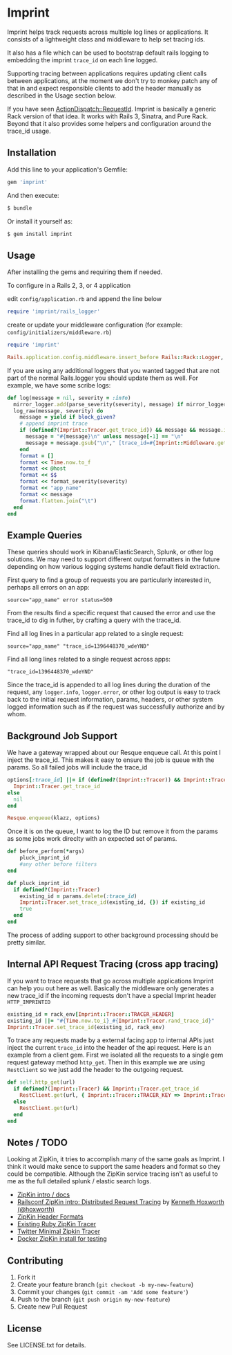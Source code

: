 # Imprint

Imprint helps track requests across multiple log lines or applications. It consists of a lightweight class and middleware to help set tracing ids.

It also has a file which can be used to bootstrap default rails logging to embedding the imprint `trace_id` on each line logged.

Supporting tracing between applications requires updating client calls between applications, at the moment we don't try to monkey patch any of that in and expect responsible clients to add the header manually as described in the Usage section below.

If you have seen [ActionDispatch::RequestId](http://api.rubyonrails.org/classes/ActionDispatch/RequestId.html). Imprint is basically a generic Rack version of that idea. It works with Rails 3, Sinatra, and Pure Rack. Beyond that it also provides some helpers and configuration around the trace_id usage.

## Installation

Add this line to your application's Gemfile:

```ruby
gem 'imprint'
```

And then execute:

```bash
$ bundle
```

Or install it yourself as:

```bash
$ gem install imprint
```

## Usage

After installing the gems and requiring them if needed.

To configure in a Rails 2, 3, or 4 application

edit `config/application.rb` and append the line below

```ruby
require 'imprint/rails_logger'
```

create or update your middleware configuration (for example: `config/initializers/middleware.rb`)

```ruby
require 'imprint'

Rails.application.config.middleware.insert_before Rails::Rack::Logger, Imprint::Middleware
```

If you are using any additional loggers that you wanted tagged that are not part of the normal Rails.logger you should update them as well. For example, we have some scribe logs:

```ruby
def log(message = nil, severity = :info)
  mirror_logger.add(parse_severity(severity), message) if mirror_logger
  log_raw(message, severity) do
    message = yield if block_given?
    # append imprint trace
    if (defined?(Imprint::Tracer.get_trace_id)) && message && message.is_a?(String) && message.length > 1 && Imprint::Tracer.get_trace_id.get_trace_id
      message = "#{message}\n" unless message[-1] == "\n"
      message = message.gsub("\n"," [trace_id=#{Imprint::Middleware.get_trace_id}]\n")
    end
    format = []
    format << Time.now.to_f
    format << @host
    format << $$
    format << format_severity(severity)
    format << "app_name"
    format << message
    format.flatten.join("\t")
  end
end
```

## Example Queries

These queries should work in Kibana/ElasticSearch, Splunk, or other log solutions. We may need to support different output formatters in the future depending on how various logging systems handle default field extraction.

First query to find a group of requests you are particularly interested in, perhaps all errors on an app:

    source="app_name" error status=500

From the results find a specific request that caused the error and use the trace_id to dig in futher, by crafting a query with the trace_id.

Find all log lines in a particular app related to a single request:

    source="app_name" "trace_id=1396448370_wdeYND"

Find all long lines related to a single request across apps:

    "trace_id=1396448370_wdeYND"

Since the trace_id is appended to all log lines during the duration of the request, any `logger.info`, `logger.error`, or other log output is easy to track back to the initial request information, params, headers, or other system logged information such as if the request was successfully authorize and by whom.

## Background Job Support

We have a gateway wrapped about our Resque enqueue call. At this point I inject the trace_id. This makes it easy to ensure the job is queue with the params. So all failed jobs will include the trace_id

```ruby
options[:trace_id] ||= if (defined?(Imprint::Tracer)) && Imprint::Tracer.get_trace_id
  Imprint::Tracer.get_trace_id
else
  nil
end

Resque.enqueue(klazz, options)
```

Once it is on the queue, I want to log the ID but remove it from the params as some jobs work direclty with an expected set of params.

```ruby
def before_perform(*args)
	pluck_imprint_id
	#any other before filters
end

def pluck_imprint_id
  if defined?(Imprint::Tracer)
    existing_id = params.delete(:trace_id)
    Imprint::Tracer.set_trace_id(existing_id, {}) if existing_id
    true
  end
end
```

The process of adding support to other background processing should be pretty similar.

## Internal API Request Tracing (cross app tracing)

If you want to trace requests that go across multiple applications Imprint can help you out here as well. Basically the middleware only generates a new trace_id if the incoming requests don't have a special Imprint header `HTTP_IMPRINTID`

```ruby
existing_id = rack_env[Imprint::Tracer::TRACER_HEADER]
existing_id ||= "#{Time.now.to_i}_#{Imprint::Tracer.rand_trace_id}"
Imprint::Tracer.set_trace_id(existing_id, rack_env)
```

To trace any requests made by a external facing app to internal APIs just inject the current `trace_id` into the header of the api request. Here is an example from a client gem. First we isolated all the requests to a single gem request gateway method `http_get`. Then in this example we are using `RestClient` so we just add the header to the outgoing request.

```ruby
def self.http_get(url)
  if defined?(Imprint::Tracer) && Imprint::Tracer.get_trace_id
    RestClient.get(url, { Imprint::Tracer::TRACER_KEY => Imprint::Tracer.get_trace_id})
  else
    RestClient.get(url)
  end
end
```

## Notes / TODO

Looking at ZipKin, it tries to accomplish many of the same goals as Imprint. I think it would make sence to support the same headers and format so they could be compatible. Although the ZipKin service tracing isn't as useful to me as the full detailed splunk / elastic search logs.

* [ZipKin intro / docs](http://twitter.github.io/zipkin/index.html)
* [Railsconf ZipKin intro: Distributed Request Tracing](http://www.confreaks.com/videos/3326-railsconf-distributed-request-tracing) by [Kenneth Hoxworth (@hoxworth)](https://twitter.com/hoxworth)
* [ZipKin Header Formats](https://github.com/twitter/finagle/blob/master/finagle-http/src/main/scala/com/twitter/finagle/http/Codec.scala#L216)
* [Existing Ruby ZipKin Tracer](https://github.com/mszenher/zipkin-tracer)
* [Twitter Minimal Zipkin Tracer](https://github.com/twitter/zipkin/tree/04a755c29e6b2ff3bd99534bb95d760f112fda08/zipkin-gems/zipkin-tracer)
* [Docker ZipKin install for testing](https://github.com/itszero/docker-zipkin)

## Contributing

1. Fork it
2. Create your feature branch (`git checkout -b my-new-feature`)
3. Commit your changes (`git commit -am 'Add some feature'`)
4. Push to the branch (`git push origin my-new-feature`)
5. Create new Pull Request

## License

See LICENSE.txt for details.
